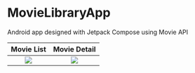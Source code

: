 # MovieLibraryApp
Android app designed with Jetpack Compose using Movie API

 Movie List      |      Movie Detail 
:-------------------------: | :-------------------------:
![](https://github.com/icanerdogan/MovieLibraryApp/assets/52867508/da2ee64f-ab5e-47c6-b3b0-733e45c05301) | ![](https://github.com/icanerdogan/MovieLibraryApp/assets/52867508/7298c700-a9f7-4f53-bfe4-5e683ba5c473)
